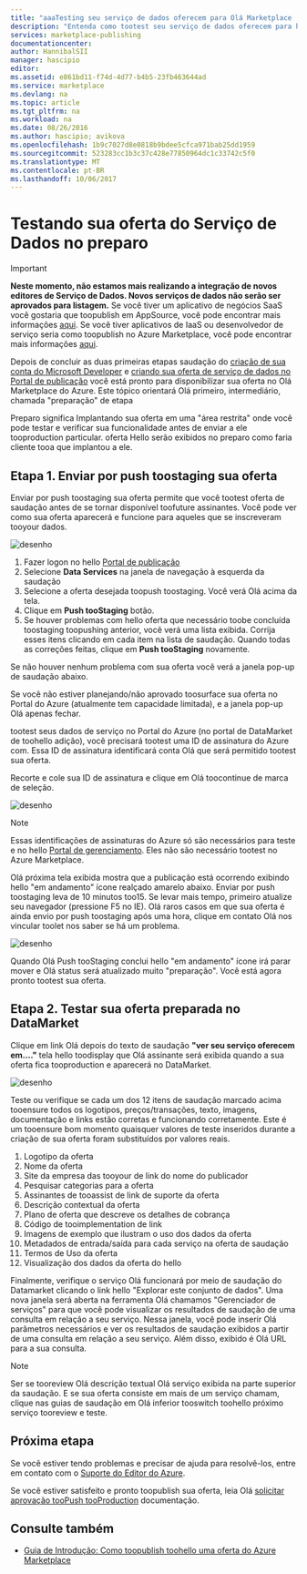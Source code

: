 ```yaml
---
title: "aaaTesting seu serviço de dados oferecem para Olá Marketplace | Microsoft Docs"
description: "Entenda como tootest seu serviço de dados oferecem para hello Azure Marketplace."
services: marketplace-publishing
documentationcenter: 
author: HannibalSII
manager: hascipio
editor: 
ms.assetid: e861bd11-f74d-4d77-b4b5-23fb463644ad
ms.service: marketplace
ms.devlang: na
ms.topic: article
ms.tgt_pltfrm: na
ms.workload: na
ms.date: 08/26/2016
ms.author: hascipio; avikova
ms.openlocfilehash: 1b9c7027d8e0818b9bdee5cfca971bab25dd1959
ms.sourcegitcommit: 523283cc1b3c37c428e77850964dc1c33742c5f0
ms.translationtype: MT
ms.contentlocale: pt-BR
ms.lasthandoff: 10/06/2017
---
```

# <a name="testing-your-data-service-offer-in-staging"></a>Testando sua oferta do Serviço de Dados no preparo
> [!IMPORTANT]
> **Neste momento, não estamos mais realizando a integração de novos editores de Serviço de Dados. Novos serviços de dados não serão ser aprovados para listagem.** Se você tiver um aplicativo de negócios SaaS você gostaria que toopublish em AppSource, você pode encontrar mais informações [aqui](https://appsource.microsoft.com/partners). Se você tiver aplicativos de IaaS ou desenvolvedor de serviço seria como toopublish no Azure Marketplace, você pode encontrar mais informações [aqui](https://azure.microsoft.com/marketplace/programs/certified/).
> 
> 

Depois de concluir as duas primeiras etapas saudação do [criação de sua conta do Microsoft Developer](marketplace-publishing-accounts-creation-registration.md) e [criando sua oferta de serviço de dados no Portal de publicação](marketplace-publishing-data-service-creation.md) você está pronto para disponibilizar sua oferta no Olá Marketplace do Azure. Este tópico orientará Olá primeiro, intermediário, chamada "preparação" de etapa

Preparo significa Implantando sua oferta em uma "área restrita" onde você pode testar e verificar sua funcionalidade antes de enviar a ele tooproduction particular. oferta Hello serão exibidos no preparo como faria cliente tooa que implantou a ele.

## <a name="step-1-pushing-your-offer-toostaging"></a>Etapa 1. Enviar por push toostaging sua oferta
Enviar por push toostaging sua oferta permite que você tootest oferta de saudação antes de se tornar disponível toofuture assinantes.  Você pode ver como sua oferta aparecerá e funcione para aqueles que se inscreveram tooyour dados.  

  ![desenho](media/marketplace-publishing-data-service-test-in-staging/step-1.1.png)

1. Fazer logon no hello [Portal de publicação](https://publish.windowsazure.com)
2. Selecione **Data Services** na janela de navegação à esquerda da saudação
3. Selecione a oferta desejada toopush toostaging. Você verá Olá acima da tela.
4. Clique em **Push tooStaging** botão.  
5. Se houver problemas com hello oferta que necessário toobe concluída toostaging toopushing anterior, você verá uma lista exibida.  Corrija esses itens clicando em cada item na lista de saudação. Quando todas as correções feitas, clique em **Push tooStaging** novamente.

Se não houver nenhum problema com sua oferta você verá a janela pop-up de saudação abaixo.  

Se você não estiver planejando/não aprovado toosurface sua oferta no Portal do Azure (atualmente tem capacidade limitada), e a janela pop-up Olá apenas fechar.

tootest seus dados de serviço no Portal do Azure (no portal de DataMarket de toohello adição), você precisará tootest uma ID de assinatura do Azure com.  Essa ID de assinatura identificará conta Olá que será permitido tootest sua oferta.  

Recorte e cole sua ID de assinatura e clique em Olá toocontinue de marca de seleção.

  ![desenho](media/marketplace-publishing-data-service-test-in-staging/step-1.2.png)

> [!NOTE]
> Essas identificações de assinaturas do Azure só são necessários para teste e no hello [Portal de gerenciamento](https://manage.windowsazure.com). Eles não são necessário tootest no Azure Marketplace.
> 
> 

Olá próxima tela exibida mostra que a publicação está ocorrendo exibindo hello "em andamento" ícone realçado amarelo abaixo. Enviar por push toostaging leva de 10 minutos too15.  Se levar mais tempo, primeiro atualize seu navegador (pressione F5 no IE).  Olá raros casos em que sua oferta é ainda envio por push toostaging após uma hora, clique em contato Olá nos vincular toolet nos saber se há um problema.

  ![desenho](media/marketplace-publishing-data-service-test-in-staging/step-1.3.png)

Quando Olá Push tooStaging conclui hello "em andamento" ícone irá parar mover e Olá status será atualizado muito "preparação".  Você está agora pronto tootest sua oferta.  

## <a name="step-2-test-your-staged-offer-in-datamarket"></a>Etapa 2. Testar sua oferta preparada no DataMarket
Clique em link Olá depois do texto de saudação **"ver seu serviço oferecem em...."** tela hello toodisplay que Olá assinante será exibida quando a sua oferta fica tooproduction e aparecerá no DataMarket.

  ![desenho](media/marketplace-publishing-data-service-test-in-staging/step-2.2.png)

Teste ou verifique se cada um dos 12 itens de saudação marcado acima tooensure todos os logotipos, preços/transações, texto, imagens, documentação e links estão corretas e funcionando corretamente.  Este é um tooensure bom momento quaisquer valores de teste inseridos durante a criação de sua oferta foram substituídos por valores reais.

1. Logotipo da oferta
2. Nome da oferta
3. Site da empresa das tooyour de link do nome do publicador
4. Pesquisar categorias para a oferta
5. Assinantes de tooassist de link de suporte da oferta
6. Descrição contextual da oferta
7. Plano de oferta que descreve os detalhes de cobrança
8. Código de tooimplementation de link
9. Imagens de exemplo que ilustram o uso dos dados da oferta
10. Metadados de entrada/saída para cada serviço na oferta de saudação
11. Termos de Uso da oferta
12. Visualização dos dados da oferta do hello

Finalmente, verifique o serviço Olá funcionará por meio de saudação do Datamarket clicando o link hello "Explorar este conjunto de dados".  Uma nova janela será aberta na ferramenta Olá chamamos "Gerenciador de serviços" para que você pode visualizar os resultados de saudação de uma consulta em relação a seu serviço.  Nessa janela, você pode inserir Olá parâmetros necessários e ver os resultados de saudação exibidos a partir de uma consulta em relação a seu serviço.   Além disso, exibido é Olá URL para a sua consulta.  

> [!NOTE]
> Ser se tooreview Olá descrição textual Olá serviço exibida na parte superior da saudação.  E se sua oferta consiste em mais de um serviço chamam, clique nas guias de saudação em Olá inferior tooswitch toohello próximo serviço tooreview e teste.
> 
> 

## <a name="next-step"></a>Próxima etapa
Se você estiver tendo problemas e precisar de ajuda para resolvê-los, entre em contato com o [Suporte do Editor do Azure](http://go.microsoft.com/fwlink/?LinkId=272975).

Se você estiver satisfeito e pronto toopublish sua oferta, leia Olá [solicitar aprovação tooPush tooProduction](marketplace-publishing-push-to-production.md) documentação.

## <a name="see-also"></a>Consulte também
* [Guia de Introdução: Como toopublish toohello uma oferta do Azure Marketplace](marketplace-publishing-getting-started.md)

